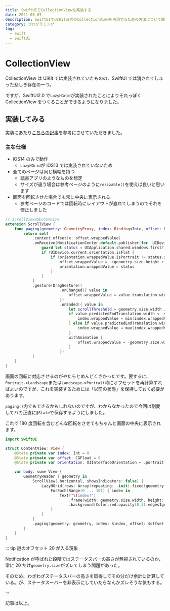 ```yaml
---
title: SwiftUIでCollectionViewを実装する
date: 2021-06-07
description: SwiftUIでUIKit時代のCollectionViewを再現するための方法について解説
category: プログラミング
tag:
  - Swift
  - SwiftUI
---
```


# CollectionView

CollectionView は UiKit では実装されていたものの、SwiftUI では消されてしまった悲しき存在の一つ。

ですが、SwiftUI2.0 で`LazyHGrid`が実装されたことによりそれっぽく CollectionView をつくることができるようになりました。

## 実装してみる

実装にあたり[こちらの記事](https://qiita.com/yuki_m/items/b2ee2f93e1eb94aaf079)を参考にさせていただきました。

### 主な仕様

- iOS14 のみで動作
  - `LazyHGrid`が iOS13 では実装されていないため
- 全てのページは同じ横幅を持つ
  - 読書アプリのようなものを想定
  - サイズが違う場合は参考ページのように`resizable()`を使えば良いと思います
- 画面を回転させた場合でも常に中央に表示される
  - 参考ページのコードでは回転時にレイアウトが崩れてしまうのでそれを修正しました

```swift
// ScrollViewのExtension
extension ScrollView {
    func paging(geometry: GeometryProxy, index: Binding<Int>, offset: Binding<CGFloat>, orientation: Binding<UIInterfaceOrientation>) -> some View {
        return self
            .content.offset(x: offset.wrappedValue)
            .onReceive(NotificationCenter.default.publisher(for: UIDevice.orientationDidChangeNotification)) { _ in
                guard let status = UIApplication.shared.windows.first?.windowScene?.interfaceOrientation else { return }
                if !UIDevice.current.orientation.isFlat {
                    if (orientation.wrappedValue.isPortrait != status.isPortrait) || (orientation.wrappedValue.isLandscape != status.isLandscape) {
                        offset.wrappedValue = -(geometry.size.height + (UIApplication.shared.windows.first?.windowScene?.statusBarManager?.statusBarFrame.height ?? 0)) * CGFloat(index.wrappedValue)
                        orientation.wrappedValue = status
                    }
                }
            }
            .gesture(DragGesture()
                        .onChanged({ value in
                            offset.wrappedValue = value.translation.width - geometry.size.width * CGFloat(index.wrappedValue)
                        })
                        .onEnded({ value in
                            let scrollThreshold = geometry.size.width / 2
                            if value.predictedEndTranslation.width < -scrollThreshold {
                                index.wrappedValue = min(index.wrappedValue + 1, 10)
                            } else if value.predictedEndTranslation.width > scrollThreshold {
                                index.wrappedValue = max(index.wrappedValue - 1, 0)
                            }
                            withAnimation {
                                offset.wrappedValue = -geometry.size.width * CGFloat(index.wrappedValue)
                            }
                        })
            )
    }
}
```

画面の回転に対応させるのがやたらとめんどくさかったです。要するに、`Portrait->Landscape`または`Landscape->Portrait`時にオフセットを再計算すればよいのですが、これを実装するためには「以前の状態」を保持しておく必要があります。

`paging()`内でもできるかもしれないのですが、わからなかったので今回は割愛してバカ正直に`@State`で保存するようにしました。

これで 180 度回転を含むどんな回転をさせてもちゃんと画面の中央に表示されます。

```swift
import SwiftUI

struct ContentView: View {
    @State private var index: Int = 0
    @State private var offset: CGFloat = 0
    @State private var orientation: UIInterfaceOrientation = .portrait

    var body: some View {
        GeometryReader { geometry in
            ScrollView(.horizontal, showsIndicators: false) {
                LazyHGrid(rows: Array(repeating: .init(.fixed(geometry.size.height)), count: 1), alignment: .center, spacing: 0, pinnedViews: []) {
                    ForEach(Range(0 ... 10)) { index in
                        Text("\(index)")
                            .frame(width: geometry.size.width, height: geometry.size.height, alignment: .center)
                            .background(Color.red.opacity(0.3).edgesIgnoringSafeArea(.all))
                    }
                }
            }
            .paging(geometry: geometry, index: $index, offset: $offset, orientation: orientation)
        }
    }
}
```

::: tip 謎のオフセット 20 が入る現象

Notification が呼ばれた段階ではステータスバーの高さが無視されているのか、常に 20 だけ`geometry.size`がズレてしまう問題があった。

そのため、わざわざステータスバーの高さを取得してその分だけ余計に計算している。が、ステータスーバーを非表示にしていたらなんかズレそうな気もする。

:::

記事は以上。
